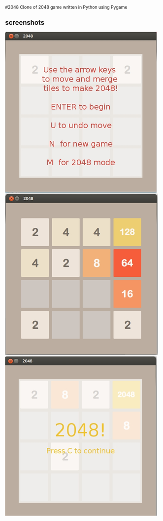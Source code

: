 #2048
Clone of 2048 game written in Python using Pygame

## screenshots
![Alt text](data/screenshot1.jpg?raw=true "Start Screen")  
![Alt text](data/screenshot2.jpg?raw=true "Gameplay")  
![Alt text](data/screenshot3.jpg?raw=true "Gameplay")
